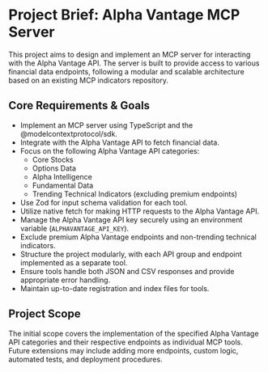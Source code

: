 # Project Brief: Alpha Vantage MCP Server

This project aims to design and implement an MCP server for interacting with the Alpha Vantage API. The server is built to provide access to various financial data endpoints, following a modular and scalable architecture based on an existing MCP indicators repository.

## Core Requirements & Goals

- Implement an MCP server using TypeScript and the @modelcontextprotocol/sdk.
- Integrate with the Alpha Vantage API to fetch financial data.
- Focus on the following Alpha Vantage API categories:
    - Core Stocks
    - Options Data
    - Alpha Intelligence
    - Fundamental Data
    - Trending Technical Indicators (excluding premium endpoints)
- Use Zod for input schema validation for each tool.
- Utilize native fetch for making HTTP requests to the Alpha Vantage API.
- Manage the Alpha Vantage API key securely using an environment variable (`ALPHAVANTAGE_API_KEY`).
- Exclude premium Alpha Vantage endpoints and non-trending technical indicators.
- Structure the project modularly, with each API group and endpoint implemented as a separate tool.
- Ensure tools handle both JSON and CSV responses and provide appropriate error handling.
- Maintain up-to-date registration and index files for tools.

## Project Scope

The initial scope covers the implementation of the specified Alpha Vantage API categories and their respective endpoints as individual MCP tools. Future extensions may include adding more endpoints, custom logic, automated tests, and deployment procedures.
